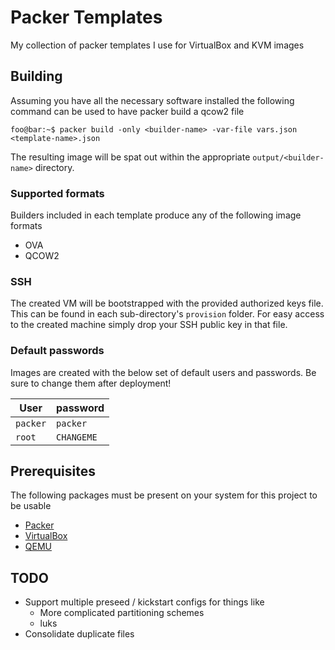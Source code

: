 # Packer Templates

My collection of packer templates I use for VirtualBox and KVM images


## Building

Assuming you have all the necessary software installed the following command can be used to have packer build a qcow2 file

```console
foo@bar:~$ packer build -only <builder-name> -var-file vars.json <template-name>.json
```

The resulting image will be spat out within the appropriate `output/<builder-name>` directory.


### Supported formats

Builders included in each template produce any of the following image formats

* OVA
* QCOW2


### SSH

The created VM will be bootstrapped with the provided authorized keys file. This can be found in each sub-directory's `provision` folder.
For easy access to the created machine simply drop your SSH public key in that file.


### Default passwords

Images are created with the below set of default users and passwords. Be sure to change them after deployment!

| User | password |
| ---- | -------- |
| `packer` | `packer` |
| `root` | `CHANGEME` |


## Prerequisites

The following packages must be present on your system for this project to be usable

* [Packer](https://www.packer.io/)
* [VirtualBox](https://www.virtualbox.org/)
* [QEMU](https://www.qemu.org/)


## TODO

* Support multiple preseed / kickstart configs for things like
    * More complicated partitioning schemes
    * luks
* Consolidate duplicate files

